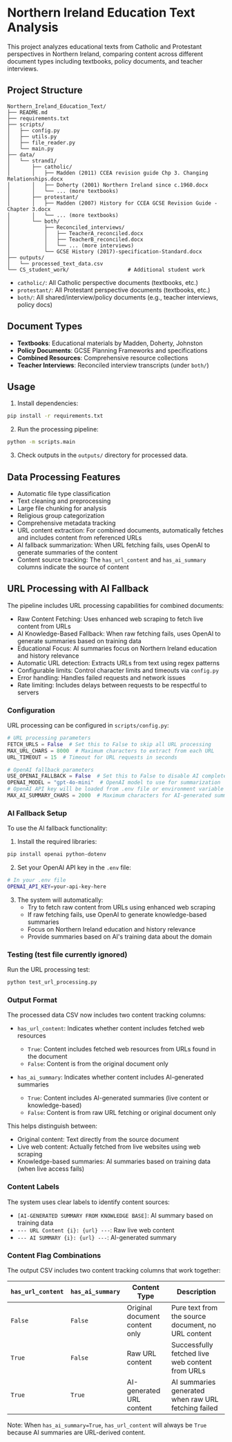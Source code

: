 # Northern Ireland Education Text Analysis

This project analyzes educational texts from Catholic and Protestant perspectives in Northern Ireland, comparing content across different document types including textbooks, policy documents, and teacher interviews.

## Project Structure

```
Northern_Ireland_Education_Text/
├── README.md
├── requirements.txt
├── scripts/
│   ├── config.py
│   ├── utils.py
│   ├── file_reader.py
│   └── main.py
├── data/
│   └── strand1/
│       ├── catholic/
│       │   ├── Madden (2011) CCEA revision guide Chp 3. Changing Relationships.docx
│       │   ├── Doherty (2001) Northern Ireland since c.1960.docx
│       │   └── ... (more textbooks)
│       ├── protestant/
│       │   ├── Madden (2007) History for CCEA GCSE Revision Guide - Chapter 3.docx
│       │   └── ... (more textbooks)
│       └── both/
│           ├── Reconciled_interviews/
│           │   ├── TeacherA_reconciled.docx
│           │   ├── TeacherB_reconciled.docx
│           │   └── ... (more interviews)
│           └── GCSE History (2017)-specification-Standard.docx
├── outputs/
│   └── processed_text_data.csv
└── CS_student_work/                   # Additional student work
```
- `catholic/`: All Catholic perspective documents (textbooks, etc.)
- `protestant/`: All Protestant perspective documents (textbooks, etc.)
- `both/`: All shared/interview/policy documents (e.g., teacher interviews, policy docs)

## Document Types

- **Textbooks**: Educational materials by Madden, Doherty, Johnston
- **Policy Documents**: GCSE Planning Frameworks and specifications
- **Combined Resources**: Comprehensive resource collections
- **Teacher Interviews**: Reconciled interview transcripts (under `both/`)

## Usage

1. Install dependencies:
```bash
pip install -r requirements.txt
```

2. Run the processing pipeline:
```bash
python -m scripts.main
```

3. Check outputs in the `outputs/` directory for processed data.

## Data Processing Features

- Automatic file type classification
- Text cleaning and preprocessing
- Large file chunking for analysis
- Religious group categorization
- Comprehensive metadata tracking
- URL content extraction: For combined documents, automatically fetches and includes content from referenced URLs
- AI fallback summarization: When URL fetching fails, uses OpenAI to generate summaries of the content
- Content source tracking: The `has_url_content` and `has_ai_summary` columns indicate the source of content

## URL Processing with AI Fallback

The pipeline includes URL processing capabilities for combined documents:

- Raw Content Fetching: Uses enhanced web scraping to fetch live content from URLs
- AI Knowledge-Based Fallback: When raw fetching fails, uses OpenAI to generate summaries based on training data
- Educational Focus: AI summaries focus on Northern Ireland education and history relevance
- Automatic URL detection: Extracts URLs from text using regex patterns
- Configurable limits: Control character limits and timeouts via `config.py`
- Error handling: Handles failed requests and network issues
- Rate limiting: Includes delays between requests to be respectful to servers

### Configuration

URL processing can be configured in `scripts/config.py`:

```python
# URL processing parameters
FETCH_URLS = False  # Set this to False to skip all URL processing
MAX_URL_CHARS = 8000  # Maximum characters to extract from each URL
URL_TIMEOUT = 15  # Timeout for URL requests in seconds

# OpenAI fallback parameters
USE_OPENAI_FALLBACK = False  # Set this to False to disable AI completely
OPENAI_MODEL = "gpt-4o-mini"  # OpenAI model to use for summarization
# OpenAI API key will be loaded from .env file or environment variable
MAX_AI_SUMMARY_CHARS = 2000  # Maximum characters for AI-generated summaries
```

### AI Fallback Setup

To use the AI fallback functionality:

1. Install the required libraries:
```bash
pip install openai python-dotenv
```

2. Set your OpenAI API key in the `.env` file:
```bash
# In your .env file
OPENAI_API_KEY=your-api-key-here
```

3. The system will automatically:
   - Try to fetch raw content from URLs using enhanced web scraping
   - If raw fetching fails, use OpenAI to generate knowledge-based summaries
   - Focus on Northern Ireland education and history relevance
   - Provide summaries based on AI's training data about the domain

### Testing (test file currently ignored)

Run the URL processing test:

```bash
python test_url_processing.py
```

### Output Format

The processed data CSV now includes two content tracking columns:

- `has_url_content`: Indicates whether content includes fetched web resources
  - `True`: Content includes fetched web resources from URLs found in the document
  - `False`: Content is from the original document only

- `has_ai_summary`: Indicates whether content includes AI-generated summaries
  - `True`: Content includes AI-generated summaries (live content or knowledge-based)
  - `False`: Content is from raw URL fetching or original document only

This helps distinguish between:
- Original content: Text directly from the source document
- Live web content: Actually fetched from live websites using web scraping
- Knowledge-based summaries: AI summaries based on training data (when live access fails)

### Content Labels

The system uses clear labels to identify content sources:
- `[AI-GENERATED SUMMARY FROM KNOWLEDGE BASE]`: AI summary based on training data
- `--- URL Content {i}: {url} ---`: Raw live web content
- `--- AI SUMMARY {i}: {url} ---`: AI-generated summary

### Content Flag Combinations

The output CSV includes two content tracking columns that work together:

| `has_url_content` | `has_ai_summary` | Content Type | Description |
|-------------------|------------------|--------------|-------------|
| `False` | `False` | Original document content only | Pure text from the source document, no URL content |
| `True` | `False` | Raw URL content | Successfully fetched live web content from URLs |
| `True` | `True` | AI-generated URL content | AI summaries generated when raw URL fetching failed |

Note: When `has_ai_summary=True`, `has_url_content` will always be `True` because AI summaries are URL-derived content.

